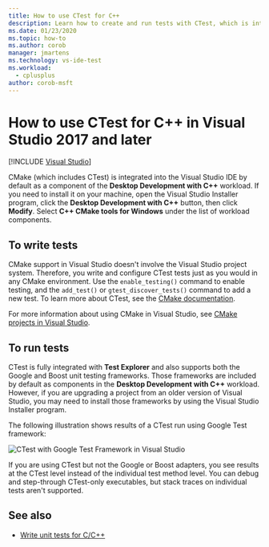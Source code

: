 ```yaml
---
title: How to use CTest for C++
description: Learn how to create and run tests with CTest, which is integrated into the Visual Studio IDE by default. 
ms.date: 01/23/2020
ms.topic: how-to
ms.author: corob
manager: jmartens
ms.technology: vs-ide-test
ms.workload: 
  - cplusplus
author: corob-msft
---
```

# How to use CTest for C++ in Visual Studio 2017 and later

 [!INCLUDE [Visual Studio](~/includes/applies-to-version/vs-windows-only.md)]

CMake (which includes CTest) is integrated into the Visual Studio IDE by default as a component of the **Desktop Development with C++** workload. If you need to install it on your machine, open the Visual Studio Installer program, click the **Desktop Development with C++** button, then click **Modify**. Select **C++ CMake tools for Windows** under the list of workload components.

## To write tests

CMake support in Visual Studio doesn't involve the Visual Studio project system. Therefore, you write and configure CTest tests just as you would in any CMake environment. Use the `enable_testing()` command to enable testing, and the `add_test()` or `gtest_discover_tests()` command to add a new test. To learn more about CTest, see the [CMake documentation](https://gitlab.kitware.com/cmake/community/wikis/doc/ctest/Testing-With-CTest). 

For more information about using CMake in Visual Studio, see [CMake projects in Visual Studio](/cpp/build/cmake-projects-in-visual-studio).

## To run tests

CTest is fully integrated with **Test Explorer** and also supports both the Google and Boost unit testing frameworks. Those frameworks are included by default as components in the **Desktop Development with C++** workload. However, if you are upgrading a project from an older version of Visual Studio, you may need to install those frameworks by using the Visual Studio Installer program.

The following illustration shows results of a CTest run using Google Test framework:

![CTest with Google Test Framework in Visual Studio](media/ctest-test-explorer.png)

If you are using CTest but not the Google or Boost adapters, you see results at the CTest level instead of the individual test method level. You can debug and step-through CTest-only executables, but stack traces on individual tests aren't supported.

## See also

- [Write unit tests for C/C++](writing-unit-tests-for-c-cpp.md)
